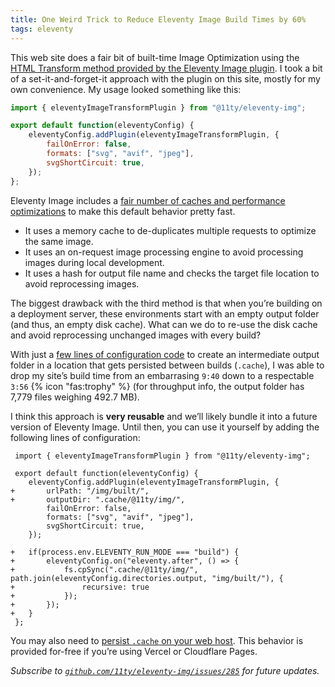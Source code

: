 ```yaml
---
title: One Weird Trick to Reduce Eleventy Image Build Times by 60%
tags: eleventy
---
```

This web site does a fair bit of built-time Image Optimization using the [HTML Transform method provided by the Eleventy Image plugin](https://www.11ty.dev/docs/plugins/image/#html-transform). I took a bit of a set-it-and-forget-it approach with the plugin on this site, mostly for my own convenience. My usage looked something like this:


```js
import { eleventyImageTransformPlugin } from "@11ty/eleventy-img";

export default function(eleventyConfig) {
	eleventyConfig.addPlugin(eleventyImageTransformPlugin, {
		failOnError: false,
		formats: ["svg", "avif", "jpeg"],
		svgShortCircuit: true,
	});
};
```

Eleventy Image includes a [fair number of caches and performance optimizations](https://www.11ty.dev/docs/plugins/image/#build-performance) to make this default behavior pretty fast.

- It uses a memory cache to de-duplicates multiple requests to optimize the same image.
- It uses an on-request image processing engine to avoid processing images during local development.
- It uses a hash for output file name and checks the target file location to avoid reprocessing images.

The biggest drawback with the third method is that when you’re building on a deployment server, these environments start with an empty output folder (and thus, an empty disk cache). What can we do to re-use the disk cache and avoid reprocessing unchanged images with every build?

With just a [few lines of configuration code](https://github.com/zachleat/zachleat.com/commit/eead25b5b38431d3b61bfb318a186d3214c45260) to create an intermediate output folder in a location that gets persisted between builds (`.cache`), I was able to drop my site’s build time from an embarrasing `9:40` down to a respectable `3:56` {% icon "fas:trophy" %} (for throughput info, the output folder has 7,779 files weighing 492.7 MB).

I think this approach is **very reusable** and we’ll likely bundle it into a future version of Eleventy Image. Until then, you can use it yourself by adding the following lines of configuration:

```diff-js
 import { eleventyImageTransformPlugin } from "@11ty/eleventy-img";

 export default function(eleventyConfig) {
 	eleventyConfig.addPlugin(eleventyImageTransformPlugin, {
+		urlPath: "/img/built/",
+		outputDir: ".cache/@11ty/img/",
 		failOnError: false,
 		formats: ["svg", "avif", "jpeg"],
 		svgShortCircuit: true,
 	});

+	if(process.env.ELEVENTY_RUN_MODE === "build") {
+		eleventyConfig.on("eleventy.after", () => {
+			fs.cpSync(".cache/@11ty/img/", path.join(eleventyConfig.directories.output, "img/built/"), {
+				recursive: true
+			});
+		});
+	}
 };
```

You may also need to [persist `.cache` on your web host](https://www.11ty.dev/docs/deployment/#persisting-cache). This behavior is provided for-free if you’re using Vercel or Cloudflare Pages.

_Subscribe to [`github.com/11ty/eleventy-img/issues/285`](https://github.com/11ty/eleventy-img/issues/285) for future updates._
